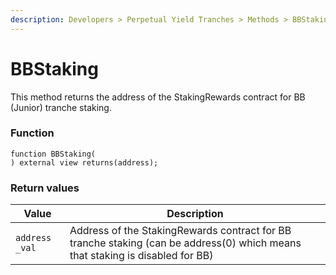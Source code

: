 ```yaml
---
description: Developers > Perpetual Yield Tranches > Methods > BBStaking
---
```


# BBStaking

This method returns the address of the StakingRewards contract for BB (Junior) tranche staking.

### Function

```solidity
function BBStaking(
) external view returns(address);
```

### Return values

| Value          | Description                                                                                                                   |
| -------------- | ----------------------------------------------------------------------------------------------------------------------------- |
| `address _val` | Address of the StakingRewards contract for BB tranche staking (can be address(0) which means that staking is disabled for BB) |
